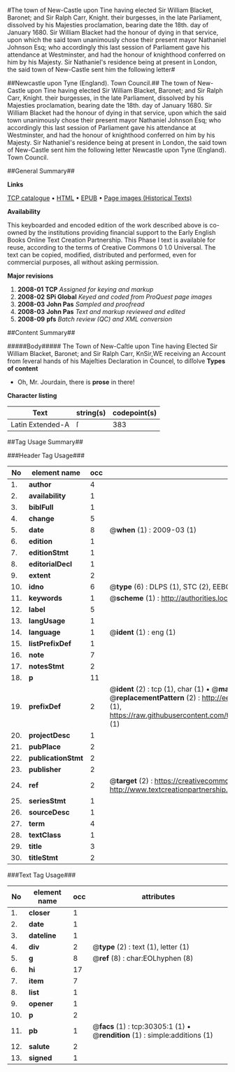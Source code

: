 #The town of New-Castle upon Tine having elected Sir William Blacket, Baronet; and Sir Ralph Carr, Knight. their burgesses, in the late Parliament, dissolved by his Majesties proclamation, bearing date the 18th. day of January 1680. Sir William Blacket had the honour of dying in that service, upon which the said town unanimously chose their present mayor Nathaniel Johnson Esq; who accordingly this last session of Parliament gave his attendance at Westminster, and had the honour of knighthood conferred on him by his Majesty. Sir Nathaniel's residence being at present in London, the said town of New-Castle sent him the following letter#

##Newcastle upon Tyne (England). Town Council.##
The town of New-Castle upon Tine having elected Sir William Blacket, Baronet; and Sir Ralph Carr, Knight. their burgesses, in the late Parliament, dissolved by his Majesties proclamation, bearing date the 18th. day of January 1680. Sir William Blacket had the honour of dying in that service, upon which the said town unanimously chose their present mayor Nathaniel Johnson Esq; who accordingly this last session of Parliament gave his attendance at Westminster, and had the honour of knighthood conferred on him by his Majesty. Sir Nathaniel's residence being at present in London, the said town of New-Castle sent him the following letter
Newcastle upon Tyne (England). Town Council.

##General Summary##

**Links**

[TCP catalogue](http://www.ota.ox.ac.uk/tcp/)  • 
[HTML](http://tei.it.ox.ac.uk/tcp/Texts-HTML/free/A63/A63015.html)  • 
[EPUB](http://tei.it.ox.ac.uk/tcp/Texts-EPUB/free/A63/A63015.epub) • 
[Page images (Historical Texts)](https://data.historicaltexts.jisc.ac.uk/view?pubId=eebo-99825913e&pageId=eebo-99825913e-30305-1)

**Availability**

This keyboarded and encoded edition of the
	       work described above is co-owned by the institutions
	       providing financial support to the Early English Books
	       Online Text Creation Partnership. This Phase I text is
	       available for reuse, according to the terms of Creative
	       Commons 0 1.0 Universal. The text can be copied,
	       modified, distributed and performed, even for
	       commercial purposes, all without asking permission.

**Major revisions**

1. __2008-01__ __TCP__ *Assigned for keying and markup*
1. __2008-02__ __SPi Global__ *Keyed and coded from ProQuest page images*
1. __2008-03__ __John Pas__ *Sampled and proofread*
1. __2008-03__ __John Pas__ *Text and markup reviewed and edited*
1. __2008-09__ __pfs__ *Batch review (QC) and XML conversion*

##Content Summary##

#####Body#####
The Town of New-Caſtle upon Tine having Elected Sir William Blacket, Baronet; and Sir Ralph Carr, KnSir,WE receiving an Account from ſeveral hands of his Majeſties Declaration in Councel, to diſſolve 
**Types of content**

  * Oh, Mr. Jourdain, there is **prose** in there!

**Character listing**


|Text|string(s)|codepoint(s)|
|---|---|---|
|Latin Extended-A|ſ|383|

##Tag Usage Summary##

###Header Tag Usage###

|No|element name|occ|attributes|
|---|---|---|---|
|1.|__author__|4||
|2.|__availability__|1||
|3.|__biblFull__|1||
|4.|__change__|5||
|5.|__date__|8| @__when__ (1) : 2009-03 (1)|
|6.|__edition__|1||
|7.|__editionStmt__|1||
|8.|__editorialDecl__|1||
|9.|__extent__|2||
|10.|__idno__|6| @__type__ (6) : DLPS (1), STC (2), EEBO-CITATION (1), PROQUEST (1), VID (1)|
|11.|__keywords__|1| @__scheme__ (1) : http://authorities.loc.gov/ (1)|
|12.|__label__|5||
|13.|__langUsage__|1||
|14.|__language__|1| @__ident__ (1) : eng (1)|
|15.|__listPrefixDef__|1||
|16.|__note__|7||
|17.|__notesStmt__|2||
|18.|__p__|11||
|19.|__prefixDef__|2| @__ident__ (2) : tcp (1), char (1)  •  @__matchPattern__ (2) : ([0-9\-]+):([0-9IVX]+) (1), (.+) (1)  •  @__replacementPattern__ (2) : http://eebo.chadwyck.com/downloadtiff?vid=$1&page=$2 (1), https://raw.githubusercontent.com/textcreationpartnership/Texts/master/tcpchars.xml#$1 (1)|
|20.|__projectDesc__|1||
|21.|__pubPlace__|2||
|22.|__publicationStmt__|2||
|23.|__publisher__|2||
|24.|__ref__|2| @__target__ (2) : https://creativecommons.org/publicdomain/zero/1.0/ (1), http://www.textcreationpartnership.org/docs/. (1)|
|25.|__seriesStmt__|1||
|26.|__sourceDesc__|1||
|27.|__term__|4||
|28.|__textClass__|1||
|29.|__title__|3||
|30.|__titleStmt__|2||


###Text Tag Usage###

|No|element name|occ|attributes|
|---|---|---|---|
|1.|__closer__|1||
|2.|__date__|1||
|3.|__dateline__|1||
|4.|__div__|2| @__type__ (2) : text (1), letter (1)|
|5.|__g__|8| @__ref__ (8) : char:EOLhyphen (8)|
|6.|__hi__|17||
|7.|__item__|7||
|8.|__list__|1||
|9.|__opener__|1||
|10.|__p__|2||
|11.|__pb__|1| @__facs__ (1) : tcp:30305:1 (1)  •  @__rendition__ (1) : simple:additions (1)|
|12.|__salute__|2||
|13.|__signed__|1||
